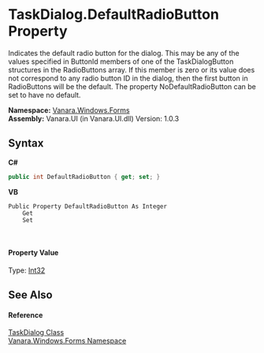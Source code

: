 # TaskDialog.DefaultRadioButton Property 
 

Indicates the default radio button for the dialog. This may be any of the values specified in ButtonId members of one of the TaskDialogButton structures in the RadioButtons array. If this member is zero or its value does not correspond to any radio button ID in the dialog, then the first button in RadioButtons will be the default. The property NoDefaultRadioButton can be set to have no default.

**Namespace:**&nbsp;<a href="c580cf52-4028-70db-28d0-f9b1abc03861">Vanara.Windows.Forms</a><br />**Assembly:**&nbsp;Vanara.UI (in Vanara.UI.dll) Version: 1.0.3

## Syntax

**C#**<br />
``` C#
public int DefaultRadioButton { get; set; }
```

**VB**<br />
``` VB
Public Property DefaultRadioButton As Integer
	Get
	Set
```

<br />

#### Property Value
Type: <a href="http://msdn2.microsoft.com/en-us/library/td2s409d" target="_blank">Int32</a>

## See Also


#### Reference
<a href="0e4976bb-9701-b107-c589-9d00dabbbae0">TaskDialog Class</a><br /><a href="c580cf52-4028-70db-28d0-f9b1abc03861">Vanara.Windows.Forms Namespace</a><br />